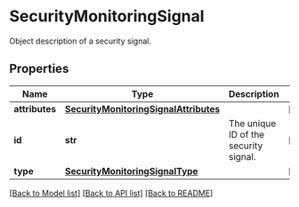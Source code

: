# SecurityMonitoringSignal

Object description of a security signal.

## Properties
Name | Type | Description | Notes
------------ | ------------- | ------------- | -------------
**attributes** | [**SecurityMonitoringSignalAttributes**](SecurityMonitoringSignalAttributes.md) |  | [optional] 
**id** | **str** | The unique ID of the security signal. | [optional] 
**type** | [**SecurityMonitoringSignalType**](SecurityMonitoringSignalType.md) |  | [optional] 

[[Back to Model list]](README.md#documentation-for-models) [[Back to API list]](README.md#documentation-for-api-endpoints) [[Back to README]](README.md)



